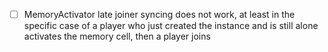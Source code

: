 
- [ ] MemoryActivator late joiner syncing does not work, at least in the specific case of a player who just created the instance and is still alone activates the memory cell, then a player joins
